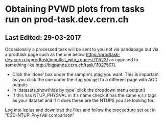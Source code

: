 # Obtaining PVWD plots from tasks run on prod-task.dev.cern.ch

Last Edited: 29-03-2017
--------------------------------

Occasionally a processed task will be sent to you not via pandapage but via a prodtask page such as the one below https://prodtask-dev.cern.ch/prodtask/inputlist_with_request/11523/ as opposed to something like http://bigpanda.cern.ch/task/11027507/. 

- Click the 'done' box under the sample's ptag you want. This is important as you click the one under the rtag you get to a different page with AOD outputs
- In 'datasets,show/hide by type' click the dropdown menu output()
- If this has NTUP_PHYSVAL in it's name check it has the same e,s,r tags as your 
dataset and if it does these are the NTUPS you are looking for.

Log into lxplus and download the files and follow the proceedure set out in 
"ESD-NTUP_PhysVal comparison"
